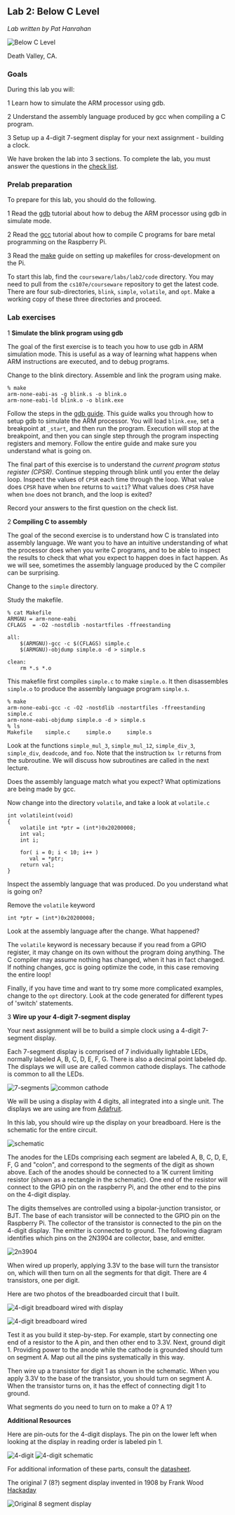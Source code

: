 ## Lab 2: Below C Level

*Lab written by Pat Hanrahan*

![Below C Level](images/belowClevel.jpg)

Death Valley, CA.

### Goals

During this lab you will:

1 Learn how to simulate the ARM processor using gdb.

2 Understand the assembly language produced by gcc when compiling a C program.

3 Setup up a 4-digit 7-segment display 
for your next assignment - building a clock.

We have broken the lab into 3 sections. 
To complete the lab,
you must answer the questions in the 
[check list](checklist.md).


### Prelab preparation

To prepare for this lab, you should do the following.

1 Read the [gdb](../../guides/gdb.md) tutorial 
about how to debug the ARM processor using 
gdb in simulate mode.

2 Read the [gcc](../../guides/gcc.md) tutorial
about how to compile C programs for bare metal
programming on the Raspberry Pi.

3 Read the [make](../../guides/make.md) guide
on setting up makefiles for cross-development
on the Pi.

To start this lab, find the `courseware/labs/lab2/code` directory.
You may need to pull from the `cs107e/courseware` repository
to get the latest code.
There are four sub-directories, `blink`, `simple`, `volatile`, and `opt`. 
Make a working copy of these three directories and proceed.

### Lab exercises

1 **Simulate the blink program using gdb**

The goal of the first exercise is to teach you how
to use gdb in ARM simulation mode. 
This is useful as a way of learning what
happens when ARM instructions are executed,
and to debug programs.

Change to the blink directory.
Assemble and link the program using make.

    % make
    arm-none-eabi-as -g blink.s -o blink.o
    arm-none-eabi-ld blink.o -o blink.exe

Follow the steps in the [gdb guide](../../guides/gdb.md).
This guide walks you through how to setup gdb 
to simulate the ARM processor.
You will load `blink.exe`,
set a breakpoint at `_start`, and then run the program.
Execution will stop at the breakpoint,
and then you can 
single step through the program inspecting registers and memory.
Follow the entire guide and make sure you understand what is going on.

The final part of this exercise is to understand the 
*current program status register (CPSR)*.
Continue stepping through blink until you enter the delay loop.
Inspect the values of `CPSR` each time through the loop.
What value does `CPSR` have when `bne` returns to `wait1`?
What values does `CPSR` have when `bne` does not branch,
and the loop is exited?

Record your answers to the first question on the check list.

2 **Compiling C to assembly**

The goal of the second exercise
is to understand how C is translated into assembly language.
We want you to have an intuitive understanding of 
what the processor does when you write C programs,
and to be able to inspect the results to check 
that what you expect to happen does in fact happen.
As we will see, sometimes the assembly language
produced by the C compiler can be surprising.

Change to the `simple` directory.

Study the makefile.

    % cat Makefile
    ARMGNU = arm-none-eabi
    CFLAGS  = -O2 -nostdlib -nostartfiles -ffreestanding

    all:
        $(ARMGNU)-gcc -c $(CFLAGS) simple.c
        $(ARMGNU)-objdump simple.o -d > simple.s

    clean:
        rm *.s *.o 

This makefile first compiles `simple.c` to make `simple.o`.
It then disassembles `simple.o` to produce the
assembly language program `simple.s`.

    % make
    arm-none-eabi-gcc -c -O2 -nostdlib -nostartfiles -ffreestanding simple.c
    arm-none-eabi-objdump simple.o -d > simple.s
    % ls
    Makefile    simple.c     simple.o     simple.s

Look at the functions 
`simple_mul_3`, 
`simple_mul_12`, 
`simple_div_3`, 
`simple_div`, 
`deadcode`, and
`foo`.
Note that the instruction `bx lr` returns from the subroutine.
We will discuss how subroutines are called in the next lecture.

Does the assembly language match what you expect?
What optimizations are being made by gcc.


Now change into the directory `volatile`,
and take a look at `volatile.c`

    int volatileint(void)
    {
        volatile int *ptr = (int*)0x20200008;
        int val;
        int i;

        for( i = 0; i < 10; i++ )
           val = *ptr;
        return val;
    }

Inspect the assembly language that was produced. 
Do you understand what is going on?

Remove the `volatile` keyword

    int *ptr = (int*)0x20200008;

Look at the assembly language after the change. What happened?

The `volatile` keyword is necessary because if you
read from a GPIO register, it may change on its own
without the program doing anything.
The C compiler may assume nothing has changed,
when it has in fact changed.
If nothing changes, gcc is going optimize the code,
in this case removing the entire loop!

Finally, if you have time and want to try some more complicated examples,
change to the `opt` directory. 
Look at the code generated for different types of 'switch' statements.


3 **Wire up your 4-digit 7-segment display**

Your next assignment will be to build a simple clock
using a 4-digit 7-segment display. 

Each 7-segment display is comprised of 7 individually
lightable LEDs, normally labeled A, B, C, D, E, F, G.
There is also a decimal point labeled dp.
The displays we will use are called common cathode displays.
The cathode is common to all the LEDs. 

![7-segments](images/segments.png) ![common cathode](images/commoncathode.png)

We will be using a display with 4 digits,
all integrated into a single unit.
The displays we are using are from 
[Adafruit](http://www.adafruit.com/products/865).

In this lab, you should wire up the display on your breadboard.
Here is the schematic for the entire circuit.

![schematic](images/schematic.png)

The anodes for the LEDs comprising each segment are
labeled A, B, C, D, E, F, G and "colon",
and correspond to the segments of the digit as shown above.
Each of the anodes should be connected to a 1K
current limiting resistor (shown as a rectangle in the schematic).
One end of the resistor will connect to the GPIO pin on the raspberry Pi,
and the other end to the pins on the 4-digit display.

The digits themselves are controlled using a bipolar-junction transistor,
or BJT. 
The base of each transistor will be connected to the
GPIO pin on the Raspberry Pi.
The collector of the transistor is connected
to the pin on the 4-digit display.
The emitter is connected to ground.
The following diagram identifies which
pins on the 2N3904 are collector, base, and emitter.

![2n3904](images/2n3904.jpg)

When wired up properly,
applying 3.3V to the base will turn the transistor on,
which will then turn on all the segments for that digit.
There are 4 transistors, one per digit.

Here are two photos of the breadboarded circuit that I built.

![4-digit breadboard wired with display](images/breadboard.wired.4digit.jpg)

![4-digit breadboard wired](images/breadboard.wired.jpg)

Test it as you build it step-by-step.
For example, start by connecting one end of a resistor to the A pin,
and then other end to 3.3V.
Next, ground digit 1.
Providing power to the anode while the cathode is grounded should
turn on segment A.
Map out all the pins systematically in this way.

Then wire up a transistor for digit 1 as shown in the schematic.
When you apply 3.3V to the base of the transistor,
you should turn on segment A.
When the transistor turns on,
it has the effect of connecting digit 1 to ground.

What segments do you need to turn on to make a 0?  A 1?

**Additional Resources**

Here are pin-outs for the 4-digit displays. The pin on the lower
left when looking at the display in reading order is labeled pin 1.

![4-digit](images/4digit.jpg) ![4-digit schematic](images/4digit.schematic.jpg)

For additional information of these parts, 
consult the [datasheet](doc/4digit.pdf).

The original 7 (8?) segment display invented in 1908 by Frank Wood
[Hackaday](http://hackaday.com/2015/01/09/the-original-seven-eight-segment-display/)

![Original 8 segment display](images/8.segment.display.original.png)



